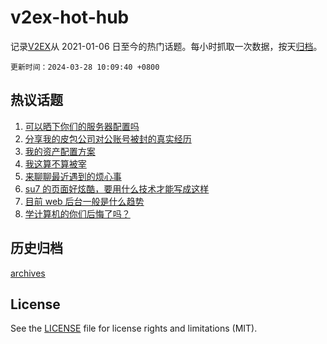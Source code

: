 # v2ex-hot-hub

 记录[V2EX](https://www.v2ex.com/)从 2021-01-06 日至今的热门话题。每小时抓取一次数据，按天[归档](archives)。

`更新时间：2024-03-28 10:09:40 +0800`

## 热议话题

1. [可以晒下你们的服务器配置吗](https://www.v2ex.com/t/1027481)
1. [分享我的皮包公司对公账号被封的真实经历](https://www.v2ex.com/t/1027526)
1. [我的资产配置方案](https://www.v2ex.com/t/1027429)
1. [我这算不算被宰](https://www.v2ex.com/t/1027345)
1. [来聊聊最近遇到的烦心事](https://www.v2ex.com/t/1027398)
1. [su7 的页面好炫酷，要用什么技术才能写成这样](https://www.v2ex.com/t/1027438)
1. [目前 web 后台一般是什么趋势](https://www.v2ex.com/t/1027473)
1. [学计算机的你们后悔了吗？](https://www.v2ex.com/t/1027601)

## 历史归档

[archives](archives)

## License

See the [LICENSE](LICENSE) file for license rights and limitations (MIT).
